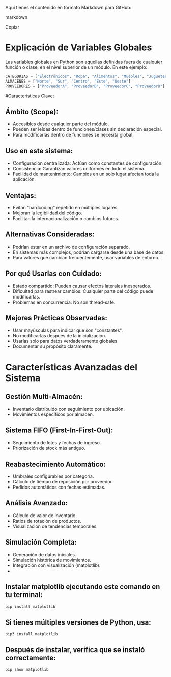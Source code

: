 Aquí tienes el contenido en formato Markdown para GitHub:

markdown

Copiar
# Explicación de Variables Globales

Las variables globales en Python son aquellas definidas fuera de cualquier función o clase, en el nivel superior de un módulo. En este ejemplo:

```python
CATEGORIAS = ["Electrónicos", "Ropa", "Alimentos", "Muebles", "Juguetes"]
ALMACENES = ["Norte", "Sur", "Centro", "Este", "Oeste"]
PROVEEDORES = ["ProveedorA", "ProveedorB", "ProveedorC", "ProveedorD"]
```

#Características Clave:
## Ámbito (Scope):
- Accesibles desde cualquier parte del módulo.
- Pueden ser leídas dentro de funciones/clases sin declaración especial.
- Para modificarlas dentro de funciones se necesita global.
## Uso en este sistema:
- Configuración centralizada: Actúan como constantes de configuración.
- Consistencia: Garantizan valores uniformes en todo el sistema.
- Facilidad de mantenimiento: Cambios en un solo lugar afectan toda la aplicación.
## Ventajas:
- Evitan "hardcoding" repetido en múltiples lugares.
- Mejoran la legibilidad del código.
- Facilitan la internacionalización o cambios futuros.
## Alternativas Consideradas:
- Podrían estar en un archivo de configuración separado.
- En sistemas más complejos, podrían cargarse desde una base de datos.
- Para valores que cambian frecuentemente, usar variables de entorno.
## Por qué Usarlas con Cuidado:
- Estado compartido: Pueden causar efectos laterales inesperados.
- Dificultad para rastrear cambios: Cualquier parte del código puede modificarlas.
- Problemas en concurrencia: No son thread-safe.
## Mejores Prácticas Observadas:
- Usar mayúsculas para indicar que son "constantes".
- No modificarlas después de la inicialización.
- Usarlas solo para datos verdaderamente globales.
- Documentar su propósito claramente.
# Características Avanzadas del Sistema
## Gestión Multi-Almacén:
- Inventario distribuido con seguimiento por ubicación.
- Movimientos específicos por almacén.
## Sistema FIFO (First-In-First-Out):
- Seguimiento de lotes y fechas de ingreso.
- Priorización de stock más antiguo.
## Reabastecimiento Automático:
- Umbrales configurables por categoría.
- Cálculo de tiempo de reposición por proveedor.
- Pedidos automáticos con fechas estimadas.
## Análisis Avanzado:
- Cálculo de valor de inventario.
- Ratios de rotación de productos.
- Visualización de tendencias temporales.
## Simulación Completa:
- Generación de datos iniciales.
- Simulación histórica de movimientos.
- Integración con visualización (matplotlib).
- 

## Instalar matplotlib ejecutando este comando en tu terminal:

```bash
pip install matplotlib
```
## Si tienes múltiples versiones de Python, usa:
```bash
pip3 install matplotlib
```
## Después de instalar, verifica que se instaló correctamente:
```bash
pip show matplotlib
```
